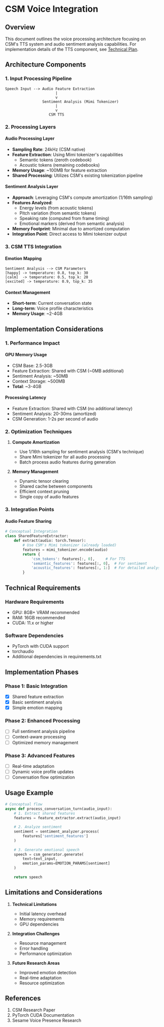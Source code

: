# CSM Voice Integration

## Overview
This document outlines the voice processing architecture focusing on CSM's TTS system and audio sentiment analysis capabilities. For implementation details of the TTS component, see [Technical Plan](TECHNICAL_PLAN.md).

## Architecture Components

### 1. Input Processing Pipeline
```
Speech Input --> Audio Feature Extraction
                       |
                       v
                 Sentiment Analysis (Mimi Tokenizer)
                       |
                       v
                    CSM TTS
```

### 2. Processing Layers

#### Audio Processing Layer
- **Sampling Rate**: 24kHz (CSM native)
- **Feature Extraction**: Using Mimi tokenizer's capabilities
  - Semantic tokens (zeroth codebook)
  - Acoustic tokens (remaining codebooks)
- **Memory Usage**: ~100MB for feature extraction
- **Shared Processing**: Utilizes CSM's existing tokenization pipeline

#### Sentiment Analysis Layer
- **Approach**: Leveraging CSM's compute amortization (1/16th sampling)
- **Features Analyzed**:
  - Energy levels (from acoustic tokens)
  - Pitch variation (from semantic tokens)
  - Speaking rate (computed from frame timing)
  - Emotional markers (derived from semantic analysis)
- **Memory Footprint**: Minimal due to amortized computation
- **Integration Point**: Direct access to Mimi tokenizer output

### 3. CSM TTS Integration

#### Emotion Mapping
```
Sentiment Analysis --> CSM Parameters
[happy] -> temperature: 0.8, top_k: 30
[calm]  -> temperature: 0.5, top_k: 20
[excited] -> temperature: 0.9, top_k: 35
```

#### Context Management
- **Short-term**: Current conversation state
- **Long-term**: Voice profile characteristics
- **Memory Usage**: ~2-4GB

## Implementation Considerations

### 1. Performance Impact

#### GPU Memory Usage
- CSM Base: 2.5-3GB
- Feature Extraction: Shared with CSM (~0MB additional)
- Sentiment Analysis: ~50MB
- Context Storage: ~500MB
- **Total**: ~3-4GB

#### Processing Latency
- Feature Extraction: Shared with CSM (no additional latency)
- Sentiment Analysis: 20-30ms (amortized)
- CSM Generation: 1-2s per second of audio

### 2. Optimization Techniques

1. **Compute Amortization**
   - Use 1/16th sampling for sentiment analysis (CSM's technique)
   - Share Mimi tokenizer for all audio processing
   - Batch process audio features during generation

2. **Memory Management**
   - Dynamic tensor clearing
   - Shared cache between components
   - Efficient context pruning
   - Single copy of audio features

### 3. Integration Points

#### Audio Feature Sharing
```python
# Conceptual Integration
class SharedFeatureExtractor:
    def extract(audio: torch.Tensor):
        # Use CSM's Mimi tokenizer (already loaded)
        features = mimi_tokenizer.encode(audio)
        return {
            'csm_tokens': features[:, 0],     # For TTS
            'semantic_features': features[:, 0],  # For sentiment
            'acoustic_features': features[:, 1:]  # For detailed analysis
        }
```

## Technical Requirements

### Hardware Requirements
- GPU: 8GB+ VRAM recommended
- RAM: 16GB recommended
- CUDA: 11.x or higher

### Software Dependencies
- PyTorch with CUDA support
- torchaudio
- Additional dependencies in requirements.txt

## Implementation Phases

### Phase 1: Basic Integration
- [x] Shared feature extraction
- [x] Basic sentiment analysis
- [x] Simple emotion mapping

### Phase 2: Enhanced Processing
- [ ] Full sentiment analysis pipeline
- [ ] Context-aware processing
- [ ] Optimized memory management

### Phase 3: Advanced Features
- [ ] Real-time adaptation
- [ ] Dynamic voice profile updates
- [ ] Conversation flow optimization

## Usage Example

```python
# Conceptual flow
async def process_conversation_turn(audio_input):
    # 1. Extract shared features
    features = feature_extractor.extract(audio_input)
    
    # 2. Analyze sentiment
    sentiment = sentiment_analyzer.process(
        features['sentiment_features']
    )
    
    # 3. Generate emotional speech
    speech = csm_generator.generate(
        text=text_input,
        emotion_params=EMOTION_PARAMS[sentiment]
    )
    
    return speech
```

## Limitations and Considerations

1. **Technical Limitations**
   - Initial latency overhead
   - Memory requirements
   - GPU dependencies

2. **Integration Challenges**
   - Resource management
   - Error handling
   - Performance optimization

3. **Future Research Areas**
   - Improved emotion detection
   - Real-time adaptation
   - Resource optimization

## References

1. CSM Research Paper
2. PyTorch CUDA Documentation
3. Sesame Voice Presence Research